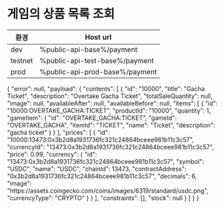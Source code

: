 #  게임의 상품 목록 조회
| 환경      | Host url                       |
|---------|--------------------------------|
| dev     | %public-api-base%/payment      |
| testnet | %public-api-test-base%/payment |
| prod    | %public-api-prod-base%/payment |

<api-endpoint openapi-path="../../openapi/payment-swagger.json" method="GET" endpoint="/public/v1/product/{gameId}">
<response type="200">
<sample lang="JSON" >
{
  "error": null,
  "payload": {
    "contents": [
      {
        "id": "10000",
        "title": "Gacha Ticket",
        "description": "Overtake Gacha Ticket",
        "totalSaleQuantity": null,
        "image": null,
        "availableAfter": null,
        "availableBefore": null,
        "items": [
          {
            "id": "10000:OVERTAKE_GACHA:TICKET",
            "productId": "10000",
            "quantity": 1,
            "gameItem": {
              "id": "OVERTAKE_GACHA:TICKET",
              "gameId": "OVERTAKE_GACHA",
              "itemId": "TICKET",
              "name": "Ticket",
              "description": "gacha ticket"
            }
          }
        ],
        "prices": [
          {
            "id": "10000:13473:0x3b2d8a1931736fc321c24864bceee981b11c3c57",
            "currencyId": "13473:0x3b2d8a1931736fc321c24864bceee981b11c3c57",
            "price": 0.99,
            "currency": {
              "id": "13473:0x3b2d8a1931736fc321c24864bceee981b11c3c57",
              "symbol": "USDC",
              "name": "USDC",
              "chainId": 13473,
              "contractAddress": "0x3b2d8a1931736fc321c24864bceee981b11c3c57",
              "decimals": 6,
              "image": "https://assets.coingecko.com/coins/images/6319/standard/usdc.png",
              "currencyType": "CRYPTO"
            }
          }
        ],
        "constraints": [],
        "stock": null
      }
    ]
  }
}
</sample>
</response>
</api-endpoint>